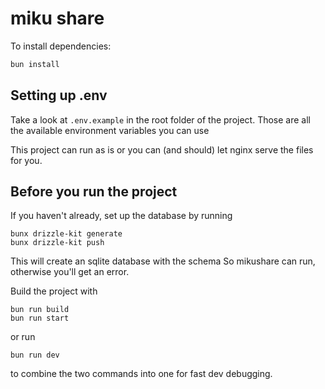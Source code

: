 # miku share

To install dependencies:

```bash
bun install
```

## Setting up .env

Take a look at `.env.example` in the root folder of the project.
Those are all the available environment variables you can use

This project can run as is or you can (and should) let nginx
serve the files for you.

## Before you run the project

If you haven't already, set up the database by running

```
bunx drizzle-kit generate
bunx drizzle-kit push
```

This will create an sqlite database with the schema
So mikushare can run, otherwise you'll get an error.

Build the project with

```
bun run build
bun run start
```

or run

```
bun run dev
```

to combine the two commands into one for fast dev debugging.
